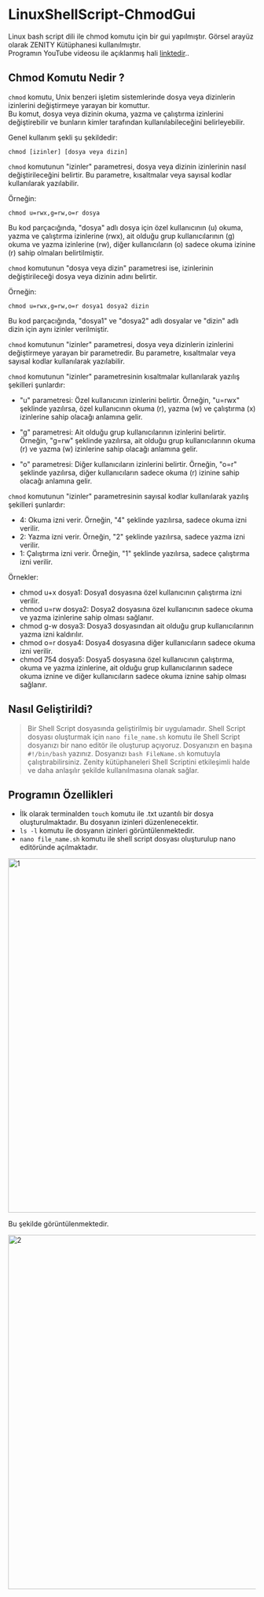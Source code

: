 # LinuxShellScript-ChmodGui

Linux bash script dili ile chmod komutu için bir gui yapılmıştır. Görsel arayüz olarak ZENITY Kütüphanesi kullanılmıştır.    
Programın YouTube videosu ile açıklanmış hali [linktedir](https://pages.github.com/)..   

## Chmod Komutu Nedir ?   

`chmod` komutu, Unix benzeri işletim sistemlerinde dosya veya dizinlerin izinlerini değiştirmeye yarayan bir komuttur.   
Bu komut, dosya veya dizinin okuma, yazma ve çalıştırma izinlerini değiştirebilir ve bunların kimler tarafından kullanılabileceğini belirleyebilir.   

Genel kullanım şekli şu şekildedir:    

```
chmod [izinler] [dosya veya dizin]
```


`chmod` komutunun "izinler" parametresi, dosya veya dizinin izinlerinin nasıl değiştirileceğini belirtir. Bu parametre, kısaltmalar veya sayısal kodlar kullanılarak yazılabilir. 


Örneğin:    
```
chmod u=rwx,g=rw,o=r dosya
```


Bu kod parçacığında, "dosya" adlı dosya için özel kullanıcının (u) okuma, yazma ve çalıştırma izinlerine (rwx), ait olduğu grup kullanıcılarının (g) okuma ve yazma izinlerine (rw), diğer kullanıcıların (o) sadece okuma izinine (r) sahip olmaları belirtilmiştir.       


`chmod` komutunun "dosya veya dizin" parametresi ise, izinlerinin değiştirileceği dosya veya dizinin adını belirtir.    


Örneğin:    
```
chmod u=rwx,g=rw,o=r dosya1 dosya2 dizin
```
Bu kod parçacığında, "dosya1" ve "dosya2" adlı dosyalar ve "dizin" adlı dizin için aynı izinler verilmiştir.   


`chmod` komutunun "izinler" parametresi, dosya veya dizinlerin izinlerini değiştirmeye yarayan bir parametredir. Bu parametre, kısaltmalar veya sayısal kodlar kullanılarak yazılabilir.    


`chmod` komutunun "izinler" parametresinin kısaltmalar kullanılarak yazılış şekilleri şunlardır:   

- "u" parametresi: Özel kullanıcının izinlerini belirtir. Örneğin, "u=rwx" şeklinde yazılırsa, özel kullanıcının okuma (r), yazma (w) ve çalıştırma (x) izinlerine sahip olacağı anlamına gelir.  
  
- "g" parametresi: Ait olduğu grup kullanıcılarının izinlerini belirtir. Örneğin, "g=rw" şeklinde yazılırsa, ait olduğu grup kullanıcılarının okuma (r) ve yazma (w) izinlerine sahip olacağı anlamına gelir.    
- "o" parametresi: Diğer kullanıcıların izinlerini belirtir. Örneğin, "o=r" şeklinde yazılırsa, diğer kullanıcıların sadece okuma (r) izinine sahip olacağı anlamına gelir.   



`chmod` komutunun "izinler" parametresinin sayısal kodlar kullanılarak yazılış şekilleri şunlardır:  

- 4: Okuma izni verir. Örneğin, "4" şeklinde yazılırsa, sadece okuma izni verilir.   
- 2: Yazma izni verir. Örneğin, "2" şeklinde yazılırsa, sadece yazma izni verilir.   
- 1: Çalıştırma izni verir. Örneğin, "1" şeklinde yazılırsa, sadece çalıştırma izni verilir.  



Örnekler:   

- chmod u+x dosya1: Dosya1 dosyasına özel kullanıcının çalıştırma izni verilir.
- chmod u=rw dosya2: Dosya2 dosyasına özel kullanıcının sadece okuma ve yazma izinlerine sahip olması sağlanır.  
- chmod g-w dosya3: Dosya3 dosyasından ait olduğu grup kullanıcılarının yazma izni kaldırılır.
- chmod o=r dosya4: Dosya4 dosyasına diğer kullanıcıların sadece okuma izni verilir.
- chmod 754 dosya5: Dosya5 dosyasına özel kullanıcının çalıştırma, okuma ve yazma izinlerine, ait olduğu grup kullanıcılarının sadece okuma iznine ve diğer kullanıcıların sadece okuma iznine sahip olması sağlanır.    

## Nasıl Geliştirildi?

> Bir Shell Script dosyasında geliştirilmiş bir uygulamadır. Shell Script dosyası oluşturmak için `nano file_name.sh` komutu ile Shell Script dosyanızı bir nano   editör ile oluşturup açıyoruz. Dosyanızın en başına `#!/bin/bash` yazınız. Dosyanızı `bash FileName.sh` komutuyla çalıştırabilirsiniz. Zenity kütüphaneleri Shell Scriptini etkileşimli halde ve daha anlaşılır şekilde kullanılmasına olanak sağlar. 

## Programın Özellikleri 

- İlk olarak terminalden `touch` komutu ile .txt uzantılı bir dosya oluşturulmaktadır. Bu dosyanın izinleri düzenlenecektir.   
- `ls -l` komutu ile  dosyanın izinleri görüntülenmektedir.   
- `nano file_name.sh` komutu ile shell script dosyası oluşturulup nano editöründe açılmaktadır.   

<img width="719" alt="1" src="https://user-images.githubusercontent.com/75726319/210249089-747a45ae-c457-49bd-88c1-0b1d59c75555.PNG">

Bu şekilde görüntülenmektedir.   

<img width="719" alt="2" src="https://user-images.githubusercontent.com/75726319/210251889-6e6408e2-c753-495d-a02f-7579d107454f.PNG">










